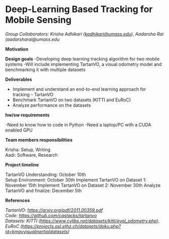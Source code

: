 # Deep-Learning Based Tracking for Mobile Sensing

_Group Collaborators: Krisha Adhikari (kadhikari@umass.edu), Aadarsha Rai (aadarsharai@umass.edu_

**Motivation**

**Design goals**
-Developing deep learning tracking algorithm for two mobile systems
-Will include implementing TartanVO, a visual odometry model and benchmarking it with multiple datasets

**Deliverables**  

- Implement and understand an end-to-end learning approach for tracking - TartanVO  
- Benchmark TartanVO on two datasets (KITTI and EuRoC)  
- Analyze performance on the datasets  

**hw/sw requirements**  

-Need to know how to code in Python
-Need a laptop/PC with a CUDA enabled GPU

**Team members responsibilities**  

Krisha: Setup, Writing  
Aadi: Software, Research  

**Project timeline**  

TartanVO Understanding: October 10th  
Setup Environment: October 30th
Implement TartanVO on Dataset 1: November 15th
Implement TartanVO on Dataset 2: November 30th
Analyze TartanVO and finalize: December 5th

**References**  

_TartanVO: https://arxiv.org/pdf/2011.00359.pdf_  
_Code: https://github.com/castacks/tartanvo_  
_Datasets: KITTI (https://www.cvlibs.net/datasets/kitti/eval_odometry.php), EuRoC (https://projects.asl.ethz.ch/datasets/doku.php?id=kmavvisualinertialdatasets)_ 


